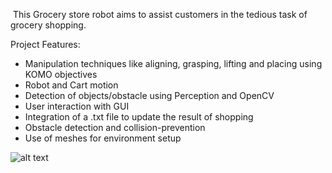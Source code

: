  This Grocery store robot aims to assist customers in the tedious task of grocery shopping.

Project Features:
- Manipulation techniques like aligning, grasping, lifting and placing using KOMO objectives
- Robot and Cart motion
- Detection of objects/obstacle using Perception and OpenCV
- User interaction with GUI
- Integration of a .txt file to update the result of shopping
- Obstacle detection and collision-prevention
- Use of meshes for environment setup

![alt text](https://github.com/[Gunjan1917]/[Robotics]/[Gunjan1917-patch-1]/projectpicture.jpg?raw=true)
